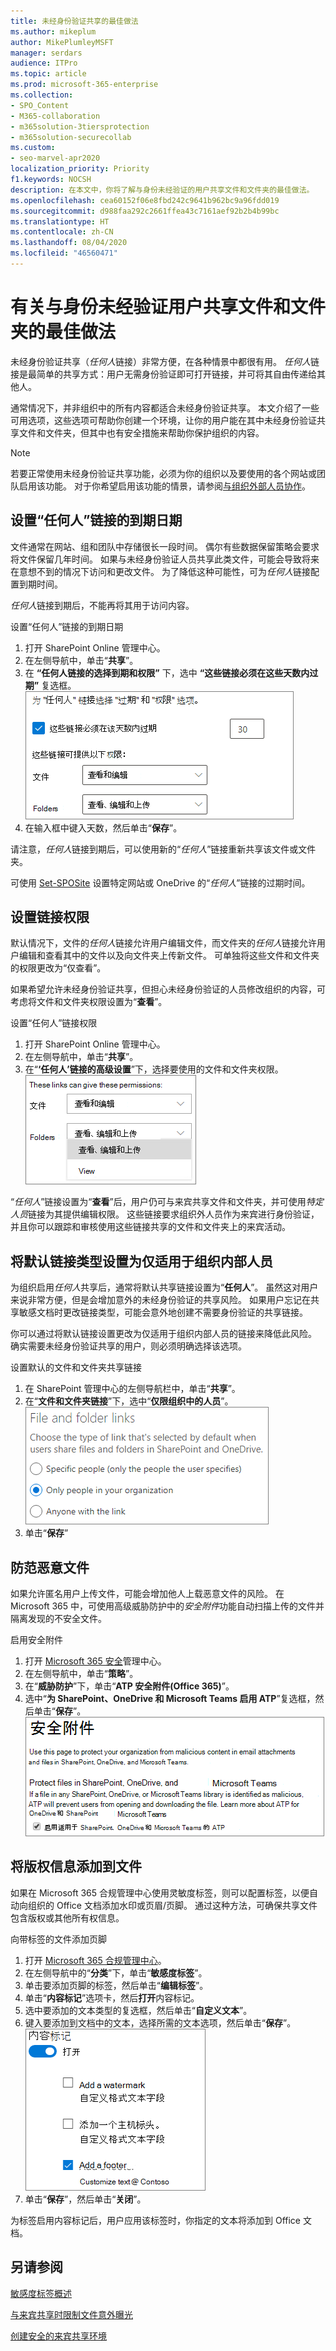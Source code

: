 ```yaml
---
title: 未经身份验证共享的最佳做法
ms.author: mikeplum
author: MikePlumleyMSFT
manager: serdars
audience: ITPro
ms.topic: article
ms.prod: microsoft-365-enterprise
ms.collection:
- SPO_Content
- M365-collaboration
- m365solution-3tiersprotection
- m365solution-securecollab
ms.custom:
- seo-marvel-apr2020
localization_priority: Priority
f1.keywords: NOCSH
description: 在本文中，你将了解与身份未经验证的用户共享文件和文件夹的最佳做法。
ms.openlocfilehash: cea60152f06e8fbd242c9641b962bc9a96fdd019
ms.sourcegitcommit: d988faa292c2661ffea43c7161aef92b2b4b99bc
ms.translationtype: HT
ms.contentlocale: zh-CN
ms.lasthandoff: 08/04/2020
ms.locfileid: "46560471"
---
```

# <a name="best-practices-for-sharing-files-and-folders-with-unauthenticated-users"></a>有关与身份未经验证用户共享文件和文件夹的最佳做法

未经身份验证共享（*任何人*链接）非常方便，在各种情景中都很有用。 *任何人*链接是最简单的共享方式：用户无需身份验证即可打开链接，并可将其自由传递给其他人。

通常情况下，并非组织中的所有内容都适合未经身份验证共享。 本文介绍了一些可用选项，这些选项可帮助你创建一个环境，让你的用户能在其中未经身份验证共享文件和文件夹，但其中也有安全措施来帮助你保护组织的内容。

> [!NOTE]
> 若要正常使用未经身份验证共享功能，必须为你的组织以及要使用的各个网站或团队启用该功能。 对于你希望启用该功能的情景，请参阅[与组织外部人员协作](collaborate-with-people-outside-your-organization.md)。

## <a name="set-an-expiration-date-for-anyone-links"></a>设置“任何人”链接的到期日期

文件通常在网站、组和团队中存储很长一段时间。 偶尔有些数据保留策略会要求将文件保留几年时间。 如果与未经身份验证人员共享此类文件，可能会导致将来在意想不到的情况下访问和更改文件。 为了降低这种可能性，可为*任何人*链接配置到期时间。

*任何人*链接到期后，不能再将其用于访问内容。

设置“任何人”链接的到期日期
1. 打开 SharePoint Online 管理中心。
2. 在左侧导航中，单击“**共享**”。
3. 在 **“任何人链接的选择到期和权限”** 下，选中 **“这些链接必须在这些天数内过期”** 复选框。</br>
   ![SharePoint 组织级别的“任何人”链接到期设置的屏幕截图](../media/sharepoint-organization-anyone-link-expiration.png)
4. 在输入框中键入天数，然后单击“**保存**”。

请注意，*任何人*链接到期后，可以使用新的“*任何人*”链接重新共享该文件或文件夹。

可使用 [Set-SPOSite](https://docs.microsoft.com/powershell/module/sharepoint-online/set-sposite) 设置特定网站或 OneDrive 的“*任何人*”链接的过期时间。

## <a name="set-link-permissions"></a>设置链接权限

默认情况下，文件的*任何人*链接允许用户编辑文件，而文件夹的*任何人*链接允许用户编辑和查看其中的文件以及向文件夹上传新文件。 可单独将这些文件和文件夹的权限更改为“仅查看”。

如果希望允许未经身份验证共享，但担心未经身份验证的人员修改组织的内容，可考虑将文件和文件夹权限设置为“**查看**”。

设置“任何人”链接权限
1. 打开 SharePoint Online 管理中心。
2. 在左侧导航中，单击“**共享**”。
3. 在“**‘任何人’链接的高级设置**”下，选择要使用的文件和文件夹权限。</br>
   ![SharePoint 组织级别的“任何人”链接权限设置的屏幕截图](../media/sharepoint-organization-anyone-link-permissions.png)

“*任何人*”链接设置为“**查看**”后，用户仍可与来宾共享文件和文件夹，并可使用*特定人员*链接为其提供编辑权限。 这些链接要求组织外人员作为来宾进行身份验证，并且你可以跟踪和审核使用这些链接共享的文件和文件夹上的来宾活动。

## <a name="set-default-link-type-to-only-work-for-people-in-your-organization"></a>将默认链接类型设置为仅适用于组织内部人员

为组织启用*任何人*共享后，通常将默认共享链接设置为“**任何人**”。 虽然这对用户来说非常方便，但是会增加意外的未经身份验证的共享风险。 如果用户忘记在共享敏感文档时更改链接类型，可能会意外地创建不需要身份验证的共享链接。

你可以通过将默认链接设置更改为仅适用于组织内部人员的链接来降低此风险。 确实需要未经身份验证共享的用户，则必须明确选择该选项。

设置默认的文件和文件夹共享链接
1. 在 SharePoint 管理中心的左侧导航栏中，单击“**共享**”。
2. 在“**文件和文件夹链接**”下，选中“**仅限组织中的人员**”。</br>
   ![SharePoint 默认链接类型设置的屏幕截图](../media/sharepoint-default-sharing-link-company-link.png)
3. 单击“**保存**”

## <a name="protect-against-malicious-files"></a>防范恶意文件

如果允许匿名用户上传文件，可能会增加他人上载恶意文件的风险。 在 Microsoft 365 中，可使用高级威胁防护中的*安全附件*功能自动扫描上传的文件并隔离发现的不安全文件。

启用安全附件
1. 打开 [Microsoft 365 安全](https://security.microsoft.com)管理中心。
2. 在左侧导航中，单击“**策略**”。
3. 在“**威胁防护**”下，单击“**ATP 安全附件(Office 365)**”。
4. 选中“**为 SharePoint、OneDrive 和 Microsoft Teams 启用 ATP**”复选框，然后单击“**保存**”。</br>
   ![安全与合规中心的安全附件设置的屏幕截图](../media/safe-attachments-setting.png)

## <a name="add-copyright-information-to-your-files"></a>将版权信息添加到文件

如果在 Microsoft 365 合规管理中心使用灵敏度标签，则可以配置标签，以便自动向组织的 Office 文档添加水印或页眉/页脚。 通过这种方法，可确保共享文件包含版权或其他所有权信息。

向带标签的文件添加页脚
1. 打开 [Microsoft 365 合规管理中心](https://compliance.microsoft.com)。
2. 在左侧导航中的“**分类**”下，单击“**敏感度标签**”。
3. 单击要添加页脚的标签，然后单击“**编辑标签**”。
4. 单击“**内容标记**”选项卡，然后**打开**内容标记。
5. 选中要添加的文本类型的复选框，然后单击“**自定义文本**”。
6. 键入要添加到文档中的文本，选择所需的文本选项，然后单击“**保存**”。</br>
   ![灵敏度标签的内容标记设置的屏幕截图](../media/content-marking-for-anonymous-sharing.png)
7. 单击“**保存**”，然后单击“**关闭**”。

为标签启用内容标记后，用户应用该标签时，你指定的文本将添加到 Office 文档。

## <a name="see-also"></a>另请参阅


[敏感度标签概述](https://docs.microsoft.com/Office365/SecurityCompliance/sensitivity-labels)

[与来宾共享时限制文件意外曝光](share-limit-accidental-exposure.md)

[创建安全的来宾共享环境](create-secure-guest-sharing-environment.md)
